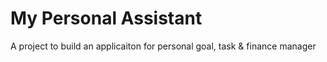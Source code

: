 # My Personal Assistant
A project to build an applicaiton for personal goal, task &amp; finance manager
